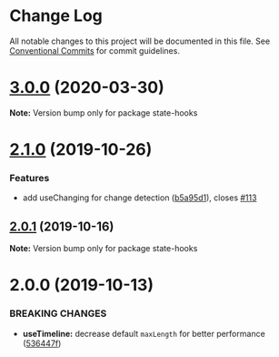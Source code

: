 # Change Log

All notable changes to this project will be documented in this file.
See [Conventional Commits](https://conventionalcommits.org) for commit guidelines.

# [3.0.0](https://github.com/kripod/react-hooks/compare/state-hooks@2.1.0...state-hooks@3.0.0) (2020-03-30)

**Note:** Version bump only for package state-hooks

# [2.1.0](https://github.com/kripod/react-hooks/compare/state-hooks@2.0.1...state-hooks@2.1.0) (2019-10-26)

### Features

- add useChanging for change detection ([b5a95d1](https://github.com/kripod/react-hooks/commit/b5a95d19e0603fa8dc63be01a2a937af99b9bd32)), closes [#113](https://github.com/kripod/react-hooks/issues/113)

## [2.0.1](https://github.com/kripod/react-hooks/compare/state-hooks@2.0.0...state-hooks@2.0.1) (2019-10-16)

**Note:** Version bump only for package state-hooks

# 2.0.0 (2019-10-13)

### BREAKING CHANGES

- **useTimeline:** decrease default `maxLength` for better performance ([536447f](https://github.com/kripod/react-hooks/commit/536447f82036919ec3f89c50fb3dab2d885736d3))
